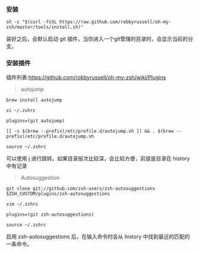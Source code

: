 
### 安装

```
sh -c "$(curl -fsSL https://raw.github.com/robbyrussell/oh-my-zsh/master/tools/install.sh)"
```

装好之后，会默认启动 git 插件，当你进入一个git管理的目录时，会显示当前的分支。

### 安装插件

插件列表:https://github.com/robbyrussell/oh-my-zsh/wiki/Plugins



> autojump 

```
brew install autojump

vi ~/.zshrc

plugins=(git autojump)

[[ -s $(brew --prefix)/etc/profile.d/autojump.sh ]] && . $(brew --prefix)/etc/profile.d/autojump.sh

source ~/.zshrc
```

可以使用 j 进行跳转。如果目录层次比较深，会比较方便，前提是目录在 history 中有记录



> Autosuggestion

```
git clone git://github.com/zsh-users/zsh-autosuggestions $ZSH_CUSTOM/plugins/zsh-autosuggestions

vim ~/.zshrc

plugins=(git zsh-autosuggestions)

source ~/.zshrc
```

启用 zsh-autosuggestions 后，在输入命令时会从 history 中找到最近的匹配的一条命令。





